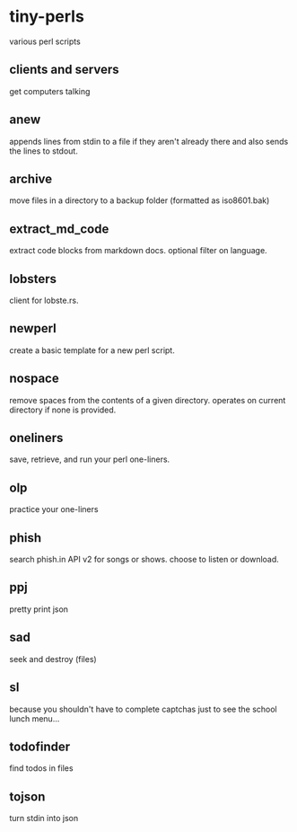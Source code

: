 # tiny-perls
various perl scripts

## clients and servers
get computers talking

## anew
appends lines from stdin to a file if they aren't already
there and also sends the lines to stdout.

## archive
move files in a directory to a backup folder (formatted as iso8601.bak)

## extract_md_code
extract code blocks from markdown docs. optional filter on language.

## lobsters
client for lobste.rs.

## newperl
create a basic template for a new perl script.

## nospace
remove spaces from the contents of a given directory. 
operates on current directory if none is provided.

## oneliners
save, retrieve, and run your perl one-liners.

## olp
practice your one-liners

## phish
search phish.in API v2 for songs or shows. choose to listen or download.

## ppj
pretty print json

## sad
seek and destroy (files)

## sl
because you shouldn't have to complete captchas just to
see the school lunch menu...

## todofinder
find todos in files

## tojson
turn stdin into json
